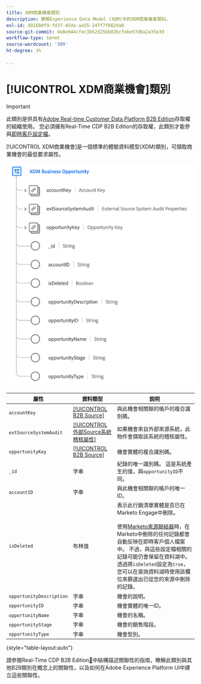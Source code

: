 ```yaml
---
title: XDM商業機會類別
description: 瞭解Experience Data Model (XDM)中的XDM商業機會類別。
exl-id: d816b0f9-fd37-45da-aa55-247f7f662da0
source-git-commit: de8e944cfec3b52d25bb02bcfebe57d6a2a35e39
workflow-type: tm+mt
source-wordcount: '309'
ht-degree: 3%

---
```


# [!UICONTROL XDM商業機會]類別

>[!IMPORTANT]
>
>此類別是供具有[Adobe Real-time Customer Data Platform B2B Edition](../../../rtcdp/b2b-overview.md)存取權的組織使用。 您必須擁有Real-Time CDP B2B Edition的存取權，此類別才能參與[即時客戶設定檔](../../../profile/home.md)。

[!UICONTROL XDM商業機會]是一個標準的體驗資料模型(XDM)類別，可擷取商業機會的最低要求屬性。

![ XDM商業機會類別在UI中的結構](../../images/classes/b2b/business-opportunity.png)

| 屬性 | 資料類型 | 說明 |
| --- | --- | --- |
| `accountKey` | [[!UICONTROL B2B Source]](../../data-types/b2b-source.md) | 與此機會相關聯的帳戶的複合識別碼。 |
| `extSourceSystemAudit` | [[!UICONTROL 外部Source系統稽核屬性]](../../data-types/external-source-system-audit-attributes.md) | 如果機會來自外部來源系統，此物件會擷取該系統的稽核屬性。 |
| `opportunityKey` | [[!UICONTROL B2B Source]](../../data-types/b2b-source.md) | 機會實體的複合識別碼。 |
| `_id` | 字串 | 紀錄的唯一識別碼。 這是系統產生的值，與`opportunityID`不同。 |
| `accountID` | 字串 | 與此機會相關聯的帳戶的唯一ID。 |
| `isDeleted` | 布林值 | 表示此行銷清單實體是否已在Marketo Engage中刪除。<br><br>使用[Marketo來源聯結器](../../../sources/connectors/adobe-applications/marketo/marketo.md)時，在Marketo中刪除的任何記錄都會自動反映在即時客戶個人檔案中。 不過，與這些設定檔相關的記錄可能仍會保留在資料湖中。 透過將`isDeleted`設定為`true`，您可以在查詢資料湖時使用該欄位來篩選出已從您的來源中刪除的記錄。 |
| `opportunityDescription` | 字串 | 機會的說明。 |
| `opportunityID` | 字串 | 機會實體的唯一ID。 |
| `opportunityName` | 字串 | 機會的名稱。 |
| `opportunityStage` | 字串 | 機會的銷售階段。 |
| `opportunityType` | 字串 | 機會型別。 |

{style="table-layout:auto"}

請參閱Real-Time CDP B2B Edition[&#128279;](../../tutorials/relationship-b2b.md)中結構描述關聯性的指南，瞭解此類別與其他B2B類別在概念上的關聯性，以及如何在Adobe Experience Platform UI中建立這些關聯性。
